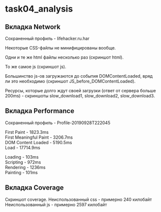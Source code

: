 # task04_analysis
## Вкладка Network
Сохраненный профиль - lifehacker.ru.har

Некоторые CSS-файлы не минифицированы вообще.

Одни и те же html файлы несколько раз (скриншот html).

То же самое js (скриншот js).

Большинство js-ов загружаются до события DOMContentLoaded, вряд ли это необходимо (скриншот JS_before_DOMContentLoaded).

Ресурсы, которые долго ждут своей загрузки (ответ от сервера больше 200ms) - скриншоты slow_download1, slow_download2, slow_download3.

## Вкладка Performance
Сохраненный профиль - Profile-20190928T222045

First Paint - 1823.3ms  
First Meaningful Paint - 3206.7ms  
DOM Content Loaded - 5190.5ms  
Load - 17714.9ms  

Loading - 103ms  
Scripting - 972ms  
Rendering - 1236ms  
Painting - 101ms  

## Вкладка Coverage
Скриншот coverage.
Неиспользованный css - примерно 240 килобайт  
Неиспользованный js - примерно 2597 килобайт
